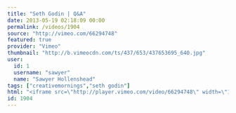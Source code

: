 ```yaml
---
title: "Seth Godin | Q&A"
date: 2013-05-19 02:18:09 00:00
permalink: /videos/1904
source: "http://vimeo.com/66294748"
featured: true
provider: "Vimeo"
thumbnail: "http://b.vimeocdn.com/ts/437/653/437653695_640.jpg"
user:
  id: 1
  username: "sawyer"
  name: "Sawyer Hollenshead"
tags: ["creativemornings","seth godin"]
html: "<iframe src=\"http://player.vimeo.com/video/66294748\" width=\"1280\" height=\"720\" frameborder=\"0\" webkitAllowFullScreen mozallowfullscreen allowFullScreen></iframe>"
id: 1904
---
```


